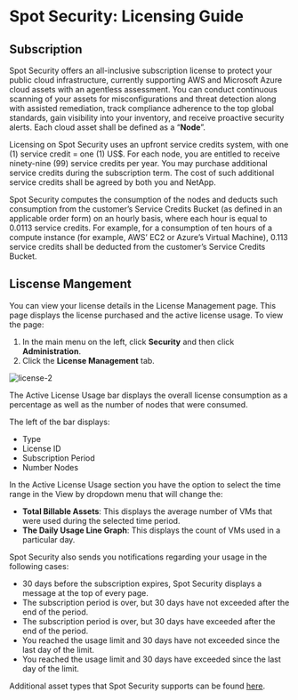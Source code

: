 # Spot Security: Licensing Guide

## Subscription

Spot Security offers an all-inclusive subscription license to protect your public cloud infrastructure, currently supporting AWS and Microsoft Azure cloud assets with an agentless assessment. You can conduct continuous scanning of your assets for misconfigurations and threat detection along with assisted remediation, track compliance adherence to the top global standards, gain visibility into your inventory, and receive proactive security alerts. Each cloud asset shall be defined as a “**Node**”.

Licensing on Spot Security uses an upfront service credits system, with one (1) service credit = one (1) US$. For each node, you are entitled to receive ninety-nine (99) service credits per year. You may purchase additional service credits during the subscription term. The cost of such additional service credits shall be agreed by both you and NetApp.

Spot Security computes the consumption of the nodes and deducts such consumption from the customer’s Service Credits Bucket (as defined in an applicable order form) on an hourly basis, where each hour is equal to 0.0113 service credits. For example, for a consumption of ten hours of a compute instance (for example, AWS’ EC2 or Azure’s Virtual Machine), 0.113 service credits shall be deducted from the customer’s Service Credits Bucket.

## Liscense Mangement

You can view your license details in the License Management page. This page displays the license purchased and the active license usage. To view the page:

1. In the main menu on the left, click **Security** and then click **Administration**.
2. Click the **License Management** tab.

![license-2](https://github.com/spotinst/help/assets/106514736/fa7cbfa4-9f2d-4cda-a317-da8eade8a5ac)

The Active License Usage bar displays the overall license consumption as a percentage as well as the number of nodes that were consumed.

The left of the bar displays:

- Type
- License ID
- Subscription Period
- Number Nodes

In the Active License Usage section you have the option to select the time range in the View by dropdown menu that will change the:

- **Total Billable Assets**: This displays the average number of VMs that were used during the selected time period.
- **The Daily Usage Line Graph**: This displays the count of VMs used in a particular day.

Spot Security also sends you notifications regarding your usage in the following cases:

- 30 days before the subscription expires, Spot Security displays a message at the top of every page.
- The subscription period is over, but 30 days have not exceeded after the end of the period.
- The subscription period is over, but 30 days have exceeded after the end of the period.
- You reached the usage limit and 30 days have not exceeded since the last day of the limit.
- You reached the usage limit and 30 days have exceeded since the last day of the limit.

Additional asset types that Spot Security supports can be found [here](https://docs.spot.io/spot-security/security-matrix/).
